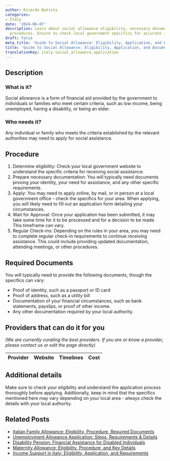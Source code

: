 ```yaml
---
author: Ricardo Batista
categories:
- Italy
date: '2024-06-07'
description: Learn about social allowance eligibility, necessary documents, and application
  procedures. Ensure to check local government specifics for accurate information.
draft: false
meta_title: 'Guide to Social Allowance: Eligibility, Application, and Documents'
title: 'Guide to Social Allowance: Eligibility, Application, and Documents'
translationKey: italy-social_allowance_application
---
```


## Description
### What is it?
Social allowance is a form of financial aid provided by the government to individuals or families who meet certain criteria, such as low income, being unemployed, having a disability, or being an elder.

### Who needs it?
Any individual or family who meets the criteria established by the relevant authorities may need to apply for social assistance. 

## Procedure
1. Determine eligibility: Check your local government website to understand the specific criteria for receiving social assistance.
2. Prepare necessary documentation: You will typically need documents proving your identity, your need for assistance, and any other specific requirements.
3. Apply: You may need to apply online, by mail, or in person at a local government office - check the specifics for your area. When applying, you will likely need to fill out an application form detailing your circumstances.
4. Wait for Approval: Once your application has been submitted, it may take some time for it to be processed and for a decision to be made. This timeframe can vary.
5. Regular Check-ins: Depending on the rules in your area, you may need to complete regular check-in requirements to continue receiving assistance. This could include providing updated documentation, attending meetings, or other procedures.

## Required Documents
You will typically need to provide the following documents, though the specifics can vary:

- Proof of identity, such as a passport or ID card
- Proof of address, such as a utility bill
- Documentation of your financial circumstances, such as bank statements, payslips, or proof of other income.
- Any other documentation required by your local authority.
   
## Providers that can do it for you

_(We are currently curating the best providers. If you are or know a provider, please contact us or edit the page directly)_

| Provider        |     Website     |     Timelines    |       Cost      |
| :-------------: | :-------------: |  :-------------: | :-------------: |

## Additional details
Make sure to check your eligibility and understand the application process thoroughly before applying. Additionally, keep in mind that the specifics mentioned here may vary depending on your local area - always check the details with your local authority.


## Related Posts

- [Italian Family Allowance: Eligibility, Procedure, Required Documents](https://tramitit.com/guides/italy/family_allowance_request/)
- [Unemployment Allowance Application: Steps, Requirements & Details](https://tramitit.com/guides/italy/unemployment_allowance_application/)
- [Disability Pension: Financial Assistance for Disabled Individuals](https://tramitit.com/guides/italy/disability_pension_application/)
- [Maternity Allowance: Eligibility, Procedure, and Key Details](https://tramitit.com/guides/italy/maternity_allowance_application/)
- [Income Support in Italy: Eligibility, Application, and Requirements](https://tramitit.com/guides/italy/income_support_application/)